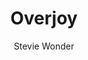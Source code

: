 ---
layout: post
title: Overjoy
author: Stevie Wonder
language: "Français"
image:
  artist: stevie-wonder.png
---